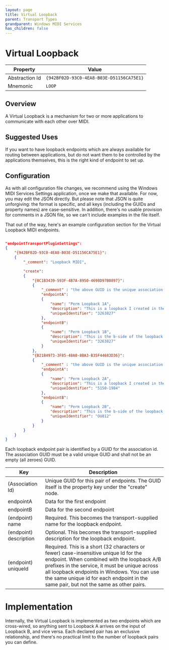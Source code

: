 ```yaml
---
layout: page
title: Virtual Loopback
parent: Transport Types
grandparent: Windows MIDI Services
has_children: false
---
```


# Virtual Loopback

| Property | Value |
| -------- | ----- |
| Abstraction Id | `{942BF02D-93C0-4EA8-B03E-D51156CA75E1}` |
| Mnemonic | `LOOP` |

## Overview

A Virtual Loopback is a mechanism for two or more applications to communicate with each other over MIDI. 

## Suggested Uses

If you want to have loopback endpoints which are always available for routing between applications, but do not want them to be controlled by the applications themselves, this is the right kind of endpoint to set up.

## Configuration

As with all configuration file changes, we recommend using the Windows MIDI Services Settings application, once we make that available. For now, you may edit the JSON directly. But please note that JSON is quite unforgiving: the format is specific, and all keys (including the GUIDs and property names) are case-sensitive. In addition, there's no usable provision for comments in a JSON file, so we can't include examples in the file itself.

That out of the way, here's an example configuration section for the Virtual Loopback MIDI endpoints.

```json

"endpointTransportPluginSettings":
{
    "{942BF02D-93C0-4EA8-B03E-D51156CA75E1}":
    {
        "_comment": "Loopback MIDI",

        "create":
        {
            "{0C1B3439-593F-4B7A-8950-4698D97B0897}":
            {
                "_comment" : "the above GUID is the unique association Id for this pair",
                "endpointA":
                {
                    "name": "Perm Loopback 1A",
                    "description": "This is a loopback I created in the configuration file",
                    "uniqueIdentifier": "3263827"
                },
                "endpointB":
                {
                    "name": "Perm Loopback 1B",
                    "description": "This is the b-side of the loopback I created in the configuration file",
                    "uniqueIdentifier": "3263827"
                }
            },
            "{B21B4973-3F85-48A0-8BA3-B35F44683D36}":
            {
                "_comment" : "the above GUID is the unique association Id for this pair",
                "endpointA":
                {
                    "name": "Perm Loopback 2A",
                    "description": "This is a loopback I created in the configuration file",
                    "uniqueIdentifier": "5150-1984"
                },
                "endpointB":
                {
                    "name": "Perm Loopback 2B",
                    "description": "This is the b-side of the loopback I created in the configuration file",
                    "uniqueIdentifier": "OU812"
                }
            }
        }
    }
}
```

Each loopback endpoint pair is identified by a GUID for the association id. The association GUID must be a valid unique GUID and shall not be an empty (all zeroes) GUID.

| Key | Description |
| -------- | ----- |
| (Association Id) | Unique GUID for this pair of endpoints. The GUID itself is the property key under the "create" node. |
| endpointA | Data for the first endpoint |
| endpointB | Data for the second endpoint |
| (endpoint) name | Required. This becomes the transport-supplied name for the loopback endpoint. |
| (endpoint) description | Optional. This becomes the transport-supplied description for the loopback endpoint. |
| (endpoint) uniqueId | Required. This is a short (32 characters or fewer) case-insensitive unique Id for the endpoint. When combined with the loopback A/B prefixes in the service, it must be unique across all loopback endpoints in Windows. You can use the same unique id for each endpoint in the same pair, but not the same as other pairs. |


# Implementation

Internally, the Virtual Loopback is implemented as two endpoints which are cross-wired, so anything sent to Loopback A arrives on the input of Loopback B, and vice versa. Each declared pair has an exclusive relationship, and there's no practical limit to the number of loopback pairs you can define.

